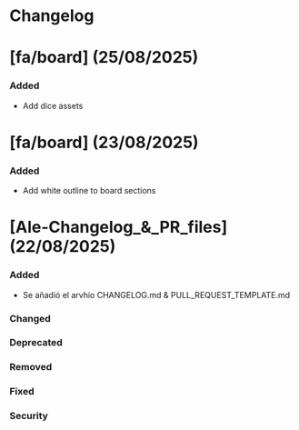 # Changelog

# [fa/board] (25/08/2025)

### Added
- Add dice assets

# [fa/board] (23/08/2025)

### Added
- Add white outline to board sections

<!--- branch and date -->
# [Ale-Changelog_&_PR_files] (22/08/2025)

### Added
<!--- Description of each commit -->
- Se añadió el arvhio CHANGELOG.md & PULL_REQUEST_TEMPLATE.md

### Changed

### Deprecated

### Removed

### Fixed

### Security